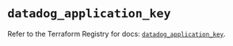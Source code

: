 # `datadog_application_key`

Refer to the Terraform Registry for docs: [`datadog_application_key`](https://registry.terraform.io/providers/datadog/datadog/3.48.0/docs/resources/application_key).
